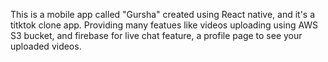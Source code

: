 This is a mobile app called "Gursha" created using React native, and it's a titktok clone app. Providing many featues like videos uploading using AWS S3 bucket, and firebase for live chat feature, a profile page to see your uploaded videos.
